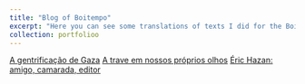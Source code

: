 ```yaml
---
title: "Blog of Boitempo"
excerpt: "Here you can see some translations of texts I did for the Boitempo publishing house"
collection: portfolioo
---
```


[A gentrificação de Gaza](https://blogdaboitempo.com.br/2024/01/19/a-gentrificacao-de-gaza/)
[A trave em nossos próprios olhos](https://blogdaboitempo.com.br/2024/02/23/a-trave-em-nossos-proprios-olhos/)
[Éric Hazan: amigo, camarada, editor](https://blogdaboitempo.com.br/2024/07/04/eric-hazan-amigo-camarada-editor/)